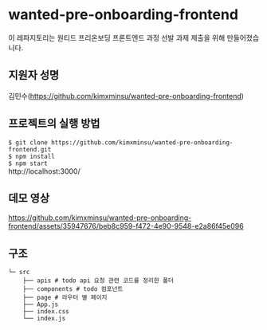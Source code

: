 # wanted-pre-onboarding-frontend

이 레파지토리는 원티드 프리온보딩 프론트엔드 과정 선발 과제 제출을 위해 만들어졌습니다.

## 지원자 성명
김민수(https://github.com/kimxminsu/wanted-pre-onboarding-frontend)

## 프로젝트의 실행 방법
`$ git clone https://github.com/kimxminsu/wanted-pre-onboarding-frontend.git`  
`$ npm install`  
`$ npm start`  
http://localhost:3000/

## 데모 영상
https://github.com/kimxminsu/wanted-pre-onboarding-frontend/assets/35947676/beb8c959-f472-4e90-9548-e2a86f45e096

## 구조
```
└─ src
    ├── apis # todo api 요청 관련 코드를 정리한 폴더
    ├── components # todo 컴포넌트
    ├── page # 라우터 별 페이지
    ├── App.js
    ├── index.css
    └── index.js
```